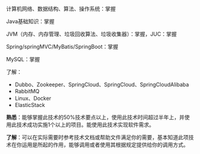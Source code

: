 计算机网络、数据结构、算法、操作系统：掌握

Java基础知识：掌握

JVM（内存、内存管理、垃圾回收算法、垃圾收集器）：掌握，JUC：掌握

Spring/springMVC/MyBatis/SpringBoot：掌握

MySQL：掌握

了解：

- Dubbo、Zookeeper、SpringCloud、SpringCloud、SpringCloudAlibaba
- RabbitMQ
- Linux、Docker
- ElasticStack

**熟悉**：能够掌握此技术的50%技术要点以上，使用此技术时间超过半年上，并使用此技术成功实施1个以上的项目。能使用此技术实现软件需求。

**了解**：可以在实际需要时参考技术文档或帮助文件满足你的需要，基本知道此项技术在你运用是所起的作用，能够调用或者使用其根据规定提供给你的调用方式。

















